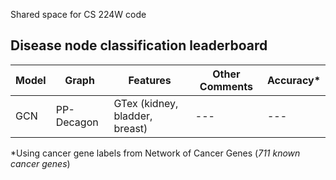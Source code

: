 Shared space for CS 224W code


## Disease node classification leaderboard


| Model | Graph | Features | Other Comments | Accuracy* |
| --- | --- | --- | --- | --- |
| GCN | PP-Decagon | GTex (kidney, bladder, breast) | --- | --- |it

*Using cancer gene labels from Network of Cancer Genes (*711 known cancer genes*)

